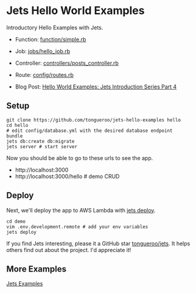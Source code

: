 # Jets Hello World Examples

Introductory Hello Examples with Jets.

* Function: [function/simple.rb](app/functions/simple.rb)
* Job: [jobs/hello_job.rb](app/jobs/hello_job.rb)
* Controller: [controllers/posts_controller.rb](app/controllers/posts_controller.rb)
* Route: [config/routes.rb](config/routes.rb)

* Blog Post: [Hello World Examples: Jets Introduction Series Part 4](https://blog.boltops.com/2019/02/11/hello-world-examples-jets-introductory-series-part-4)

## Setup

    git clone https://github.com/tongueroo/jets-hello-examples hello
    cd hello
    # edit config/database.yml with the desired database endpoint
    bundle
    jets db:create db:migrate
    jets server # start server

Now you should be able to go to these urls to see the app.

* http://localhost:3000
* http://localhost:3000/hello # demo CRUD

## Deploy

Next, we'll deploy the app to AWS Lambda with [jets deploy](http://rubyonjets.com/reference/jets-deploy/).

    cd demo
    vim .env.development.remote # add your env variables
    jets deploy

If you find Jets interesting, please it a GitHub star [tongueroo/jets](https://github.com/tongueroo/jets). It helps others find out about the project.  I'd appreciate it!

## More Examples

[Jets Examples](http://github.com/tongueroo/jets-examples)
